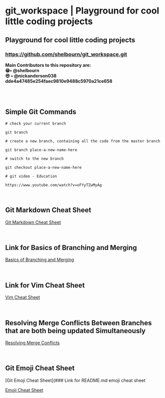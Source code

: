 # git_workspace | Playground for cool little coding projects
## Playground for cool little coding projects
### https://github.com/shelbourn/git_workspace.git
__Main Contributors to this repository are:__
<br>
**:grin:• @shelbourn**
<br>
**:sunglasses: • @nickanderson038**
<br>
**dde4a47485e254faec9810e9488c5970a21ce658**

<br>
<br>

## Simple Git Commands

```
# check your current branch

git branch

# create a new branch, containing all the code from the master branch

git branch place-a-new-name-here

# switch to the new branch

git checkout place-a-new-name-here

# git video - Education

https://www.youtube.com/watch?v=oFYyTZwMyAg
```

<br>

## Git Markdown Cheat Sheet

[Git Markdown Cheat Sheet](https://github.com/adam-p/markdown-here/wiki/Markdown-Cheatsheet)

<br>

## Link for Basics of Branching and Merging

[Basics of Branching and Merging](https://git-scm.com/book/en/v2/Git-Branching-Basic-Branching-and-Merging)

<br>

## Link for Vim Cheat Sheet

[Vim Cheat Sheet](https://vim.rtorr.com/)

<br>

## Resolving Merge Conflicts Between Branches that are both being updated Simultaneously

[Resolving Merge Conflicts](https://help.github.com/articles/resolving-a-merge-conflict-using-the-command-line/)

<br>

## Git Emoji Cheat Sheet

[Git Emoji Cheat Sheet](### Link for README.md emoji cheat sheet

[Emoji Cheat Sheet](https://gist.github.com/roachhd/1f029bd4b50b8a524f3c)
